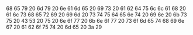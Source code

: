 68 65 79 20 6d 79 20 6e 61 6d 65 20 69 73 20 61 62 64 75 6c 6c 61 68 20 61 6c 73 68 65 72 69 20 69 6d 20 73 74 75 64 65 6e 74 20 69 6e 20 6b 73 75 20 43 53 20 75 20 6e 6f 77 20 6b 6e 6f 77 20 73 6f 6d 65 74 68 69 6e 67 20 61 62 6f 75 74 20 6d 65 20 3a 29
